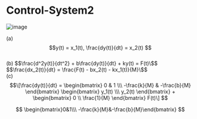 # Control-System2

![image](https://github.com/kangjunhyeong/Control-System2/assets/144297425/8f267e3b-914d-4cf6-a368-44924af004a9)  


(a) $$y(t) = x_1(t), \frac{dy(t)}{dt} = x_2(t) $$  
(b) $$\frac{d^2y(t)}{dt^2} + b\frac{dy(t)}{dt} + ky(t) = F(t)\$$  
$$\frac{dx_2(t)}{dt} = \frac{F(t) - bx_2(t) - kx_1(t)}{M}\$$  
(c)
$$\[\frac{dy(t)}{dt} = \begin{bmatrix} 0 & 1 \\\ -\frac{k}{M} & -\frac{b}{M} \end{bmatrix} \begin{bmatrix} y_1(t) \\\ y_2(t) \end{bmatrix} + \begin{bmatrix} 0 \\ \frac{1}{M} \end{bmatrix} F(t)\]
$$

$$
\begin{bmatrix}0&1\\\ -\frac{k}{M}&-\frac{b}{M}\end{bmatrix} 
$$

